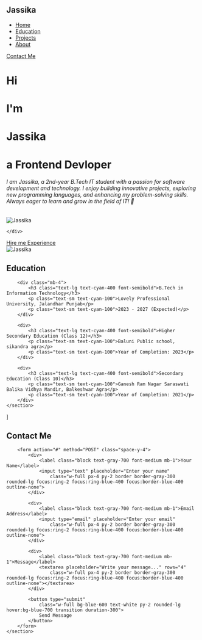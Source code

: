<!DOCTYPE html>
<html lang="en">
<head>
    <meta charset="UTF-8">
    <meta name="viewport" content="width=device-width, initial-scale=1.0">
    <title>PORTFOLIO</title>
    <script src="https://cdn.tailwindcss.com"></script>
</head>
<body class="bg-amber-600 h-screen">
    <div>
    <nav class="bg-black h-16 text-white flex items-center justify-center relative px-6">
        <h1 class="absolute left-16 text-lg font-bold">Jassika</h1>
        <ul class="flex space-x-6">
            <li><a href="#home" class="hover:text-gray-400">Home</a></li>
            <li><a href="#Education" class="hover:text-gray-400">Education</a></li>
            <li><a href="#projects" class="hover:text-gray-400">Projects</a></li>
            <li><a href="#about" class="hover:text-gray-400">About</a></li>
        </ul>
        <a href="#contact" class="bg-white text-black px-4 py-2 rounded-md font-semibold hover:bg-gray-300 transition absolute right-16">
            Contact Me
        </a>
    </nav>
    <div class="flex">
    <div class="text-black font-bold text-4xl px-20 py-32">
        <h1>Hi</h1>
        <div class ="flex space-x-4 ">
        <h1>I'm </h1>
        <h1 class="text-fuchsia-900"> Jassika</h1>
    </div>
    <div>
    <h1>a Frontend Devloper</h1>
    <h6 class="text-sm mr-96">I am Jassika, a 2nd-year B.Tech IT student with a passion for software development and technology. I enjoy building innovative projects, exploring new programming languages, and enhancing my problem-solving skills. Always eager to learn and grow in the field of IT! 🚀</h6>
</div>
<div class=" -mt-60 w-full px-6">
    <img src="mypic.jpg" alt="Jassika" class="w-1/4 h-1/4 rounded-full object-cover float-right ml-6">
    
    </div>
</div>

<a href="#contact" class="bg-black text-white my-96 mx-16 px-4 py-2 rounded-md font-semibold hover:bg-gray-300 transition absolute left-16">
    Hire me
</a>
<a href="#experience" class="bg-black text-white my-96 mx-48 px-4 py-2 rounded-md font-semibold hover:bg-gray-300 transition absolute left-16">
    Experience
</a>
</div>
<div class="bg-blue-950 h-screen">
    <div class="justify-center pt-16 pl-12 items-center">
        <img src="mypic.jpg" alt="Jassika" class="w-1/4 h-1/4 rounded-full border-amber-600 border-8 object-cover float-left ml-6">
    </div>
    <section class="p-6 w-1/2 ml-auto space-y-11">
        <h2 class="text-2xl text-amber-600 font-bold mb-4">Education</h2>
    
        <div class="mb-4">
            <h3 class="text-lg text-cyan-400 font-semibold">B.Tech in Information Technology</h3>
            <p class="text-sm text-cyan-100">Lovely Professional University, Jalandhar Punjab</p>
            <p class="text-sm text-cyan-100">2023 - 2027 (Expected)</p>
        </div>
    
        <div>
            <h3 class="text-lg text-cyan-400 font-semibold">Higher Secondary Education (Class 12)</h3>
            <p class="text-sm text-cyan-100">Baluni Public school, sikandra agra</p>
            <p class="text-sm text-cyan-100">Year of Completion: 2023</p>
        </div>

        <div>
            <h3 class="text-lg text-cyan-400 font-semibold">Secondary Education (Class 10)</h3>
            <p class="text-sm text-cyan-100">Ganesh Ram Nagar Saraswati Balika Vidhya Mandir, Balkeshwar Agra</p>
            <p class="text-sm text-cyan-100">Year of Completion: 2021</p>
        </div>
    </section>
    
</div>
<div class="bg-amber-600">]
    <section class="p-6 max-w-lg mx-auto bg-white shadow-lg rounded-2xl">
        <h2 class="text-2xl font-bold text-center mb-4">Contact Me</h2>
        
        <form action="#" method="POST" class="space-y-4">
            <div>
                <label class="block text-gray-700 font-medium mb-1">Your Name</label>
                <input type="text" placeholder="Enter your name" 
                    class="w-full px-4 py-2 border border-gray-300 rounded-lg focus:ring-2 focus:ring-blue-400 focus:border-blue-400 outline-none">
            </div>
    
            <div>
                <label class="block text-gray-700 font-medium mb-1">Email Address</label>
                <input type="email" placeholder="Enter your email" 
                    class="w-full px-4 py-2 border border-gray-300 rounded-lg focus:ring-2 focus:ring-blue-400 focus:border-blue-400 outline-none">
            </div>
    
            <div>
                <label class="block text-gray-700 font-medium mb-1">Message</label>
                <textarea placeholder="Write your message..." rows="4"
                    class="w-full px-4 py-2 border border-gray-300 rounded-lg focus:ring-2 focus:ring-blue-400 focus:border-blue-400 outline-none"></textarea>
            </div>
    
            <button type="submit" 
                class="w-full bg-blue-600 text-white py-2 rounded-lg hover:bg-blue-700 transition duration-300">
                Send Message
            </button>
        </form>
    </section>
    
</div>
   
</body>
</html>
